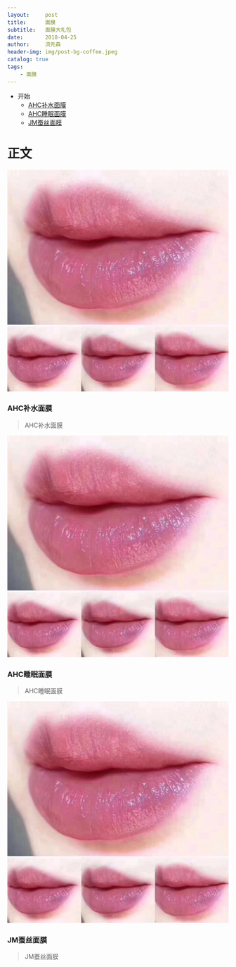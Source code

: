 ```yaml
---
layout:     post
title:      面膜
subtitle:   面膜大礼包
date:       2018-04-25
author:     流先森
header-img: img/post-bg-coffee.jpeg
catalog: true
tags:
    - 面膜
---
```

* 开始
	* [AHC补水面膜](#AHC补水面膜)
	* [AHC睡眠面膜](#AHC睡眠面膜)
	* [JM蚕丝面膜](#JM蚕丝面膜)


# 正文
![pictrue](https://github.com/ACupOfSunrise/acupofsunrise.github.io/blob/master/img/20180425195938.jpg?raw=true)
### AHC补水面膜
> AHC补水面膜

![pictrue](https://github.com/ACupOfSunrise/acupofsunrise.github.io/blob/master/img/20180425195938.jpg?raw=true)

### AHC睡眠面膜
> AHC睡眠面膜

![pictrue](https://github.com/ACupOfSunrise/acupofsunrise.github.io/blob/master/img/20180425195938.jpg?raw=true)

### JM蚕丝面膜
> JM蚕丝面膜
